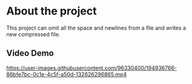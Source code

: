 # About the project

This project can omit all the space and newlines from a file and writes a new compressed file.

## Video Demo
https://user-images.githubusercontent.com/96330400/194936766-86bfe7bc-0c1e-4c5f-a50d-132626296865.mp4

